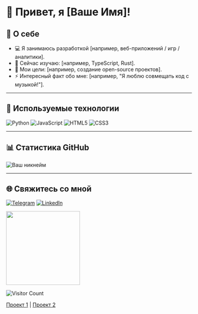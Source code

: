 # 👋 Привет, я [Ваше Имя]!

## 🌟 О себе
- 💻 Я занимаюсь разработкой [например, веб-приложений / игр / аналитики].
- 🌱 Сейчас изучаю: [например, TypeScript, Rust].
- 🎯 Мои цели: [например, создание open-source проектов].
- ⚡ Интересный факт обо мне: [например, "Я люблю совмещать код с музыкой!"].

---

## 🔧 Используемые технологии
![Python](https://img.shields.io/badge/-Python-333?style=flat-square&logo=python)
![JavaScript](https://img.shields.io/badge/-JavaScript-333?style=flat-square&logo=javascript)
![HTML5](https://img.shields.io/badge/-HTML5-333?style=flat-square&logo=html5)
![CSS3](https://img.shields.io/badge/-CSS3-333?style=flat-square&logo=css3)

---

## 📊 Статистика GitHub
![Ваш никнейм](https://github-readme-stats.vercel.app/api?username=yourusername&show_icons=true&theme=radical)

---

## 🌐 Свяжитесь со мной
[![Telegram](https://img.shields.io/badge/Telegram-blue?style=flat-square&logo=telegram)](https://t.me/ваш_ник)
[![LinkedIn](https://img.shields.io/badge/LinkedIn-blue?style=flat-square&logo=linkedin)](https://linkedin.com/in/ваш_профиль)




<img src="https://media.giphy.com/media/26AHONQ79FdWZhAI0/giphy.gif" width="200">

![Visitor Count](https://komarev.com/ghpvc/?username=wannagotonorway)

[Проект 1](https://github.com/yourusername/project1) | [Проект 2](https://github.com/yourusername/project2)
